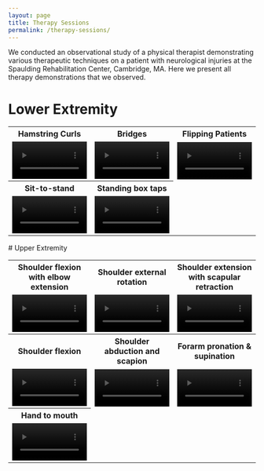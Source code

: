 ```yaml
---
layout: page
title: Therapy Sessions
permalink: /therapy-sessions/
---
```


We conducted an observational study of a physical therapist demonstrating various therapeutic techniques on a patient with neurological injuries at the Spaulding Rehabilitation Center, Cambridge, MA. Here we present all therapy demonstrations that we observed.

<script src="https://vjs.zencdn.net/8.0.4/video.min.js"></script>
# Lower Extremity
<table style="table-layout:fixed;width:100%;">
    <tr><th style="width:33.333%">Hamstring Curls</th><th style="width:33.333%">Bridges</th><th style="width:33.333%">Flipping Patients</th></tr>
    <tr>
        <td>
            <video class="video-js" style="display:block;width:100%;height:fit-content;" controls preload="auto">
                <source src="/assets/videos/therapy_sessions/lower_extremity/10.Hamstring_curls.webm" type="video/webm">
            </video>
        </td>
        <td>
            <video class="video-js" style="display:block;width:100%;height:fit-content;" controls preload="auto">
                <source src="/assets/videos/therapy_sessions/lower_extremity/9.Bridges.webm" type="video/webm">
            </video>
        </td>
        <td>
            <video class="video-js" style="display:block;width:100%;height:fit-content;" controls preload="auto">
                <source src="/assets/videos/therapy_sessions/lower_extremity/Flipping_patient.webm" type="video/webm">
            </video>
        </td>
    </tr>
    <tr><th style="width:33.333%">Sit-to-stand</th><th style="width:33.333%">Standing box taps</th></tr>
    <tr>
        <td>
            <video class="video-js" style="display:block;width:100%;height:fit-content;" controls preload="auto">
                <source src="/assets/videos/therapy_sessions/lower_extremity/14.Sit_to_stand.webm" type="video/webm">
            </video>
        </td>
        <td>
            <video class="video-js" style="display:block;width:100%;height:fit-content;" controls preload="auto">
                <source src="/assets/videos/therapy_sessions/lower_extremity/15.Standing_box_taps.webm" type="video/webm">
            </video>
        </td>
    </tr>
</table>
# Upper Extremity
<table style="table-layout:fixed;width:100%;">
    <tr><th style="width:33.333%">Shoulder flexion with elbow extension</th><th style="width:33.333%">Shoulder external rotation</th><th style="width:33.333%">Shoulder extension with scapular retraction</th></tr>
    <tr>
        <td>
            <video class="video-js" style="display:block;width:100%;height:fit-content;" controls preload="auto">
                <source src="/assets/videos/therapy_sessions/upper_extremity/1.Shoulder_flexion_with_elbow_extension.webm" type="video/webm">
            </video>
        </td>
        <td>
            <video class="video-js" style="display:block;width:100%;height:fit-content;" controls preload="auto">
                <source src="/assets/videos/therapy_sessions/upper_extremity/2.Shoulder_external_rotation.webm" type="video/webm">
            </video>
        </td>
        <td>
            <video class="video-js" style="display:block;width:100%;height:fit-content;" controls preload="auto">
                <source src="/assets/videos/therapy_sessions/upper_extremity/3.Shoulder_extension_with_scapular_retraction.webm" type="video/webm">
            </video>
        </td>
    </tr>
    <tr><th style="width:33.333%">Shoulder flexion</th><th style="width:33.333%">Shoulder abduction and scapion</th><th style="width:33.333%">Forarm pronation & supination</th></tr>
    <tr>
        <td>
            <video class="video-js" style="display:block;width:100%;height:fit-content;" controls preload="auto">
                <source src="/assets/videos/therapy_sessions/upper_extremity/4.Shoulder_flexion.webm" type="video/webm">
            </video>
        </td>
        <td>
            <video class="video-js" style="display:block;width:100%;height:fit-content;" controls preload="auto">
                <source src="/assets/videos/therapy_sessions/upper_extremity/5+6.Shoulder_abduction_and_Scaption.webm" type="video/webm">
            </video>
        </td>
        <td>
            <video class="video-js" style="display:block;width:100%;height:fit-content;" controls preload="auto">
                <source src="/assets/videos/therapy_sessions/upper_extremity/7.Forearm_pronation+supination.webm" type="video/webm">
            </video>
        </td>
    </tr>
    <tr><th style="width:33.333%">Hand to mouth</th></tr>
    <tr>
        <td>
            <video class="video-js" style="display:block;width:100%;height:fit-content;" controls preload="auto">
                <source src="/assets/videos/therapy_sessions/upper_extremity/8.Hand_to_mouth.webm" type="video/webm">
            </video>
        </td>
    </tr>
</table>